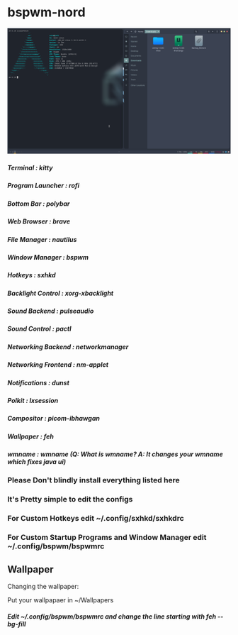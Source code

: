 # bspwm-nord

![alt text](https://github.com/CilekciGs/bspwm-nord/blob/main/Screenshot.png)

##### Terminal            : kitty
##### Program Launcher    : rofi
##### Bottom Bar	        : polybar
##### Web Browser	        : brave
##### File Manager	      : nautilus
##### Window Manager	    : bspwm
##### Hotkeys             : sxhkd 
##### Backlight Control   : xorg-xbacklight
##### Sound Backend	      : pulseaudio
##### Sound Control	      : pactl 
##### Networking Backend  : networkmanager
##### Networking Frontend : nm-applet
##### Notifications	      : dunst
##### Polkit		          : lxsession
##### Compositor	        : picom-ibhawgan
##### Wallpaper	          : feh
##### wmname		          : wmname (Q: What is wmname? A: It changes your wmname which fixes java ui)

### Please Don't blindly install everything listed here 
### It's Pretty simple to edit the configs
### For Custom Hotkeys edit ~/.config/sxhkd/sxhkdrc
### For Custom Startup Programs and Window Manager edit ~/.config/bspwm/bspwmrc

## Wallpaper
Changing the wallpaper:

Put your wallpapaer in ~/Wallpapers
##### Edit ~/.config/bspwm/bspwmrc and change the line starting with feh --bg-fill
